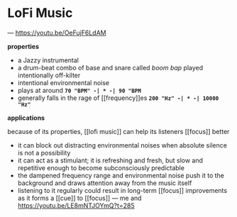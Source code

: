 # LoFi Music

&mdash; <https://youtu.be/OeFujF6LdAM>

**properties**

- a Jazzy instrumental
- a drum-beat combo of base and snare called _boom bap_ played intentionally off-kilter
- intentional environmental noise
- plays at around **`70 "BPM" -| * -| 90 "BPM`**
- generally falls in the rage of [[frequency]]es **`200 "Hz" -| * -| 10000 "Hz"`**

**applications**

because of its properties, [[lofi music]] can help its listeners [[focus]] better

- it can block out distracting environmental noises when absolute silence is not a possibility
- it can act as a stimulant; it is refreshing and fresh, but slow and repetitive enough to become subconsciously predictable
- the dampened frequency range and environmental noise push it to the background and draws attention away from the music itself
- listening to it regularly could result in long-term [[focus]] improvements as it forms a [[cue]] to [[focus]] &mdash; me and <https://youtu.be/LE8mNTJOYmQ?t=285>
